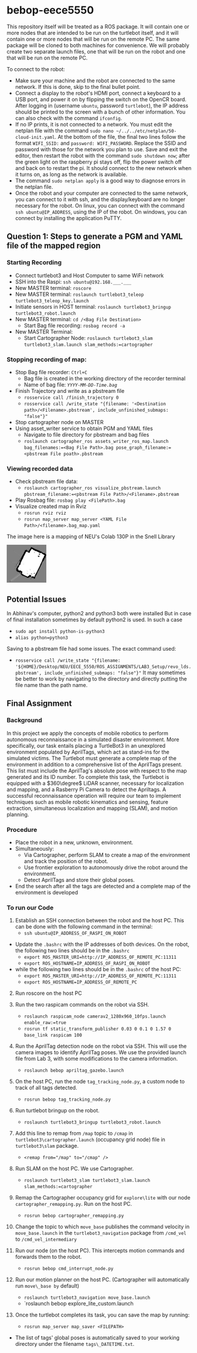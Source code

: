 # bebop-eece5550
This repository itself will be treated as a ROS package. It will contain one or more nodes that are intended to be run on the turtlebot itself, and it will contain one or more nodes that will be run on the remote PC. The same package will be cloned to both machines for convenience. We will probably create two separate launch files, one that will be run on the robot and one that will be run on the remote PC.

To connect to the robot:
 - Make sure your machine and the robot are connected to the same network. If this is done, skip to the final bullet point.
 - Connect a display to the robot's HDMI port, connect a keyboard to a USB port, and power it on by flipping the switch on the OpenCR board. After logging in (username `ubuntu`, password `turtlebot`), the IP address should be printed to the screen with a bunch of other information. You can also check with the command `ifconfig`. 
 - If no IP prints, it is not connected to a network. You must edit the netplan file with the command `sudo nano ~/../../etc/netplan/50-cloud-init.yaml`. At the bottom of the file, the final two lines follow the format `WIFI_SSID:` and `password: WIFI_PASSWORD`. Replace the SSID and password with those for the network you plan to use. Save and exit the editor, then restart the robot with the command `sudo shutdown now`; after the green light on the raspberry pi stays off, flip the power switch off and back on to restart the pi. It should connect to the new network when it turns on, as long as the network is available.
 - The command `sudo netplan apply` is a good way to diagnose errors in the netplan file.
 - Once the robot and your computer are connected to the same network, you can connect to it with ssh, and the display/keyboard are no longer necessary for the robot. On linux, you can connect with the command `ssh ubuntu@IP_ADDRESS`, using the IP of the robot. On windows, you can connect by installing the application PuTTY. 



## Question 1: Steps to generate a PGM and YAML file of the mapped region
### Starting Recording 
* Connect turtlebot3 and Host Computer to same WiFi network
* SSH into the Raspi: `ssh ubuntu@192.168.___.___` 
* New MASTER terminal: `roscore`
* New MASTER terminal: `roslaunch turtlebot3_teleop turtlebot3_teleop_key.launch`
* Initiate sensors in HOST terminal: `roslaunch turtlebot3_bringup turtlebot3_robot.launch`
* New MASTER terminal: `cd /<Bag File Destination>`
  * Start Bag file recording: `rosbag record -a`
* New MASTER Terminal:
  * Start Cartographer Node: `roslaunch turtlebot3_slam turtlebot3_slam.launch slam_methods:=cartographer`
### Stopping recording of map:
  * Stop Bag file recorder: `Ctrl+C`
    * Bag file is created in the working directory of the recorder terminal
    * Name of bag file: _`YYYY-MM-DD-Time.bag`_ 
  * Finish Trajectory and write as a pbstream file
    * `rosservice call /finish_trajectory 0`
    * `rosservice call /write_state "{filename: '<Destination path>/<Filename>.pbstream', include_unfinished_submaps: "false"}" `
  * Stop cartographer node on MASTER
  * Using asset_writer service to obtain PGM and YAML files
    * Navigate to file directory for pbstream and bag files 
    * `roslaunch cartographer_ros assets_writer_ros_map.launch bag_filenames:=<Bag File Path>.bag pose_graph_filename:=<pbstream File poath>.pbstream`

### Viewing recorded data
  * Check pbstream file data:
    * `roslaunch cartographer_ros visualize_pbstream.launch pbstream_filename:=<pbstream File Path>/<Filename>.pbstream`
  * Play Rosbag file: `rosbag play <FilePath>.bag`
  * Visualize created map in Rviz
    * `rosrun rviz rviz`
    * `rosrun map_server map_server <YAML File Path>/<filename>.bag_map.yaml`
    
  The image here is a mapping of NEU's Colab 130P in the Snell Library
 
![Generated Image](./Lab3Q1.bag_map.png)



## Potential Issues
In Abhinav's computer, python2 and python3 both were installed
But in case of final installation sometimes by default python2 is used.
In such a case
* `sudo apt install python-is-python3`
* `alias python=python3`

Saving to a pbstream file had some issues. The exact command used:

* `rosservice call /write_state "{filename: '${HOME}/Desktop/NEU/EECE_5550/ROS_ASSIGNMENTS/LAB3_Setup/revo_lds.pbstream', include_unfinished_submaps: "false"}"`
It may sometimes be better to work by navigating to the directory and directly putting the file name than the path name.



## Final Assignment

### Background
In this project we apply the concepts of mobile robotics to perform autonomous reconnaissance in a simulated disaster environment. More specifically, our task entails placing a TurtleBot3 in an unexplored environment populated by AprilTags, which act as stand-ins for the simulated victims. The Turtlebot must generate a complete map of the environment in addition to a comprehensive list of the AprilTags present. This list must include the AprilTag's absolute pose with respect to the map generated and its ID number. To complete this task, the Turtlebot is equipped with a $360\degree$ LiDAR scanner, necessary for localization and mapping, and a Rasberry Pi Camera to detect the Apriltags. A successful reconnaissance operation will require our team to implement techniques such as mobile robotic kinematics and sensing, feature extraction, simultaneous localization and mapping (SLAM), and motion planning.

### Procedure
* Place the robot in a new, unknown, environment.
* Simultaneously:
  * Via Cartographer, perform SLAM to create a map of the environment and track the position of the robot.
  * Use frontier exploration to autonomously drive the robot around the environment.
  * Detect AprilTags and store their global poses.
* End the search after all the tags are detected and a complete map of the environment is developed

### To run our Code

1. Establish an SSH connection between the robot and the host PC. This can be done with the following command in the terminal:
    * `ssh ubuntu@IP_ADDRESS_OF_RASPI_ON_ROBOT`
- Update the `.bashrc` with the IP addresses of both devices. On the robot, the following two lines should be in the `.bashrc`
    * `export ROS_MASTER_URI=http://IP_ADDRESS_OF_REMOTE_PC:11311`
    * `export ROS_HOSTNAME=IP_ADDRESS_OF_RASPI_ON_ROBOT`
- while the following two lines should be in the `.bashrc` of the host PC:
    * `export ROS_MASTER_URI=http://IP_ADDRESS_OF_REMOTE_PC:11311`
    * `export ROS_HOSTNAME=IP_ADDRESS_OF_REMOTE_PC`

2. Run roscore on the host PC

3. Run the two raspicam commands on the robot via SSH.
    * `roslaunch raspicam_node camerav2_1280x960_10fps.launch enable_raw:=true`
    * `rosrun tf static_transform_publisher 0.03 0 0.1 0 1.57 0 base_link raspicam 100`

4. Run the AprilTag detection node on the robot via SSH. This will use the camera images to identify AprilTag poses. We use the provided launch file from Lab 3, with some modifications to the camera information.
    * `roslaunch bebop apriltag_gazebo.launch`

5. On the host PC, run the node `tag_tracking_node.py`, a custom node to track of all tags detected.
    * `rosrun bebop tag_tracking_node.py`

6. Run turtlebot bringup on the robot.
    * `roslaunch turtlebot3_bringup turtlebot3_robot.launch`

7. Add this line to remap from `/map` topic to `/cmap` in `turtlebot3\cartographer.launch` (occupancy grid node) file in `turtlebot3\slam` package.
    * `<remap from="/map" to="/cmap" />`

8. Run SLAM on the host PC. We use Cartographer.
    * `roslaunch turtlebot3_slam turtlebot3_slam.launch slam_methods:=cartographer`

9. Remap the Cartographer occupancy grid for `explore\lite` with our node `cartographer_remapping.py`. Run on the host PC.
    * `rosrun bebop cartographer_remapping.py`

10. Change the topic to which `move_base` publishes the command velocity in `move_base.launch` in the `turtlebot3_navigation` package from `/cmd_vel` to `/cmd_vel_intermediary`

11. Run our node (on the host PC). This intercepts motion commands and forwards them to the robot.
    * `rosrun bebop cmd_interrupt_node.py`

12. Run our motion planner on the host PC. (Cartographer will automatically run `move\_base by` default)
    * `roslaunch turtlebot3_navigation move_base.launch`
    * `roslaunch bebop explore_lite_custom.launch
 
13. Once the turtlebot completes its task, you can save the map by running:
    * `rosrun map_server map_saver <FILEPATH>`
- The list of tags' global poses is automatically saved to your working directory under the filename `tags\_DATETIME.txt`.
